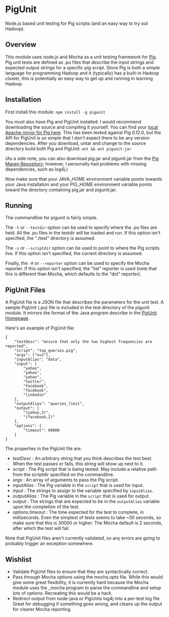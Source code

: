 PigUnit
=======

Node.js based unit testing for Pig scripts (and an easy way to try out Hadoop).

## Overview
This module uses node.js and Mocha as a unit testing framework for [Pig](http://pig.apache.org/). Pig unit tests are defined as .pu files that describe the input strings and expected output strings for a specific pig script. Since Pig is both a simple language for programming Hadoop and it (typically) has a built-in Hadoop cluster, this is potentially an easy way to get up and running in learning Hadoop.

## Installation

First install this module:
`npm install -g pigunit`

You must also have Pig and PigUnit installed. I would recommend downloading the source and compiling it yourself. You can find your [local Apache mirror for Pig here](http://www.apache.org/dyn/closer.cgi/pig). This has been tested against Pig 0.12.0, but the API for PigUnit is so simple that I don't expect there to be any version dependencies. After you download, untar and change to the source directory build both Pig and PigUnit:
`ant && ant pigunit-jar`

(As a side note, you can also download pig.jar and pigunit.jar from the [Pig Maven Repository](http://mvnrepository.com/artifact/org.apache.pig); however, I personally had problems with missing dependencies, such as log4j.)

Now make sure that your JAVA_HOME environment variable points towards your Java installation and your PIG_HOME environment variable points toward the directory containing pig.jar and pigunit.jar.

## Running

The commandline for pigunit is fairly simple. 

The `-t` or `--testdir` option can be used to specify where the .pu files are held. All the .pu files in the testdir will be loaded and run. If this option isn't specified, the "./test" directory is assumed.

The `-s` or `--scriptdir` option can be used to point to where the Pig scripts live. If this option isn't specified, the current directory is assumed.

Finally, the `-R` or `--reporter` option can be used to specify the Mocha reporter. If this option isn't specified, the "list" reporter is used (note that this is different than Mocha, which defaults to the "dot" reporter).

## PigUnit Files
A PigUnit file is a JSON file that describes the parameters for the unit test. A sample PigUnit (.pu) file is included in the test directory of the pigunit module. It mirrors the format of the Java program describe in the [PigUnit Homepage](http://pig.apache.org/docs/r0.8.1/pigunit.html).

Here's an example of PigUnit file:

    {
        "testDesc": "ensure that only the two highest frequencies are reported",
        "script": "top_queries.pig",
        "args": ["n=2"],
        "inputAlias": "data",
        "input": [
            "yahoo",
            "yahoo",
            "yahoo",
            "twitter",
            "facebook",
            "facebook",
            "linkedin"
        ],
        "outputAlias": "queries_limit",
        "output": [
            "(yahoo,3)",
            "(facebook,2)"
        ],
        "options": {
            "timeout": 60000
        }
    }

The properties in the PigUnit file are:

* *testDesc* : An arbitrary string that you think describes the test best. When the test passes or fails, this string will show up next to it.
* *script* : The Pig script that is being tested. May include a relative path from the scriptdir specified on the commandline.
* *args* : An array of arguments to pass the Pig script.
* *inputAlias* : The Pig variable in the `script` that is used for input.
* *input* : The strings to assign to the variable specified by `inputAlias`.
* *outputAlias* : The Pig variable in the `script` that is used for output.
* *output* : The strings that are expected to be in the `outputAlias` variable upon the completion of the test.
* *options.timeout* : The time expected for the test to complete, in milliseconds. Even the simplest of tests seems to take ~30 seconds, so make sure that this is 30000 or higher. The Mocha default is 2 seconds, after which the test will fail.

Note that PigUnit files aren't currently validated, so any errors are going to probably trigger an exception somewhere.

## Wishlist
* Validate PigUnit files to ensure that they are syntactically correct.
* Pass through Mocha options using the mocha.opts file. While this would give some great flexibility, it is currently hard because the Mocha module uses the _mocha program to parse the commandline and setup lots of options. Recreating this would be a hack.
* Redirect output from node-java or PigUnits log4j into a per-test log file. Great for debugging if something goes wrong, and cleans up the output for clearer Mocha reporting.